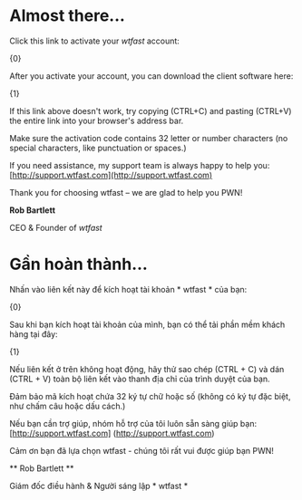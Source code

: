 # Almost there...

Click this link to activate your *wtfast* account:

{0}

After you activate your account, you can download the client software here:

{1}

If this link above doesn't work, try copying (CTRL+C) and pasting (CTRL+V) the entire link into your browser's address bar. 

Make sure the activation code contains 32 letter or number characters (no special characters, like punctuation or spaces.)

If you need assistance, my support team is always happy to help you: [http://support.wtfast.com](http://support.wtfast.com)

Thank you for choosing wtfast – we are glad to help you PWN!

**Rob Bartlett**

CEO & Founder of *wtfast*

# Gần hoàn thành…

Nhấn vào liên kết này để kích hoạt tài khoản * wtfast * của bạn:

{0}        

Sau khi bạn kích hoạt tài khoản của mình, bạn có thể tải phần mềm khách hàng                                                                         tại đây:
        
{1}
                
Nếu liên kết ở trên không hoạt động, hãy thử sao chép (CTRL + C) và dán (CTRL + V) toàn bộ liên kết vào thanh địa chỉ của trình duyệt của bạn.

Đảm bảo mã kích hoạt chứa 32 ký tự chữ hoặc số (không có ký tự đặc biệt, như chấm câu hoặc dấu cách.)

Nếu bạn cần trợ giúp, nhóm hỗ trợ của tôi luôn sẵn sàng giúp bạn: [http://support.wtfast.com] (http://support.wtfast.com)

Cảm ơn bạn đã lựa chọn wtfast - chúng tôi rất vui được giúp bạn PWN!

** Rob Bartlett **

Giám đốc điều hành & Người sáng lập * wtfast *